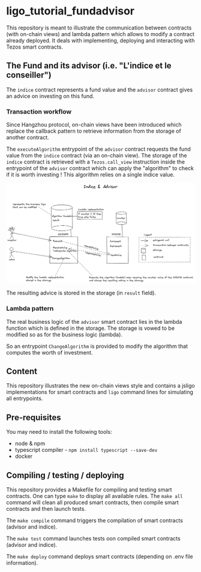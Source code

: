# ligo_tutorial_fundadvisor

This repository is meant to illustrate the communication between contracts (with on-chain views) and lambda pattern which allows to modify a contract already deployed. It deals with implementing, deploying and interacting with Tezos smart contracts.


## The Fund and its advisor (i.e. "L'indice et le conseiller")

The `indice` contract represents a fund value and the `advisor` contract gives an advice on investing on this fund. 


### Transaction workflow

Since Hangzhou protocol, on-chain views have been introduced which replace the callback pattern to retrieve information from the storage of another contract.

The `executeAlgorithm` entrypoint of the `advisor` contract requests the fund value from the `indice` contract (via an on-chain view). The storage of the `indice` contract is retrieved with a `Tezos.call_view` instruction inside the entrypoint of the `advisor` contract which can apply the "algorithm" to check if it is worth investing ! This algorithm relies on a single indice value.

![](indice&advisor.png)

The resulting advice is stored in the storage (in `result` field).

### Lambda pattern

The real business logic of the `advisor` smart contract lies in the lambda function which is defined in the storage. The storage is vowed to be modified so as for the business logic (lambda).

So an entrypoint `ChangeAlgorithm` is provided to modify the algorithm that computes the worth of investment. 


## Content

This repository illustrates the new on-chain views style and contains a jsligo implementations for smart contracts and `ligo` command lines for simulating all entrypoints.


## Pre-requisites

You may need to install the following tools:
- node & npm
- typescript compiler - `npm install typescript --save-dev`
- docker

## Compiling / testing / deploying

This repository provides a Makefile for compiling and testing smart contracts. One can type `make` to display all available rules. 
The `make all` command will clean all produced smart contracts, then compile smart contracts and then launch tests.

The `make compile` command triggers the compilation of smart contracts (advisor and indice).

The `make test` command launches tests oon compiled smart contracts (advisor and indice).

The `make deploy` command deploys smart contracts (depending on .env file information).
